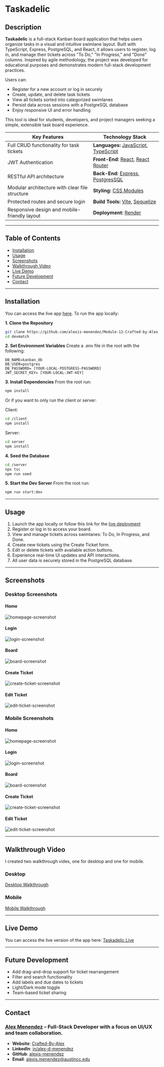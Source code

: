 # Taskadelic

## **Description**

**Taskadelic** is a full-stack Kanban board application that helps users organize tasks in a visual and intuitive swimlane layout. Built with TypeScript, Express, PostgreSQL, and React, it allows users to register, log in, and manage their tickets across "To Do," "In Progress," and "Done" columns. Inspired by agile methodology, the project was developed for educational purposes and demonstrates modern full-stack development practices.

Users can:

- Register for a new account or log in securely
- Create, update, and delete task tickets
- View all tickets sorted into categorized swimlanes
- Persist data across sessions with a PostgreSQL database
- Enjoy responsive UI and error handling

This tool is ideal for students, developers, and project managers seeking a simple, extensible task board experience.

| **Key Features**                               | **Technology Stack**                                                                                       |
| ---------------------------------------------- | ---------------------------------------------------------------------------------------------------------- |
| Full CRUD functionality for task tickets       | **Languages:** [JavaScript](https://developer.mozilla.org/), [TypeScript](https://www.typescriptlang.org/) |
| JWT Authentication                             | **Front-End:** [React](https://react.dev/), [React Router](https://reactrouter.com/)                       |
| RESTful API architecture                       | **Back-End:** [Express](https://expressjs.com/), [PostgresSQL](https://www.postgresql.org/)                |
| Modular architecture with clear file structure | **Styling:** [CSS Modules](https://github.com/css-modules/css-modules)                                     |
| Protected routes and secure login              | **Build Tools:** [Vite](https://vitejs.dev/), [Sequelize](https://sequelize.org/)                          |
| Responsive design and mobile-friendly layout   | **Deployment:** [Render](https://render.com/)                                                              |

---

## Table of Contents

- [Installation](#installation)
- [Usage](#usage)
- [Screenshots](#screenshots)
- [Walkthrough Video](#walkthrough-video)
- [Live Demo](#live-demo)
- [Future Development](#future-development)
- [Contact](#contact)

---

## Installation 

You can access the live app [here](https://taskadelic-kanban.onrender.com). To run the app locally: 

**1. Clone the Repository**

```bash
git clone https://github.com/alexis-menendez/Module-12-Crafted-by-Alex.git
cd devmatch
```

**2. Set Environment Variables**
Create a .env file in the root with the following:
```env
DB_NAME=kanban_db
DB_USER=postgres
DB_PASSWORD= [YOUR-LOCAL-POSTGRESS-PASSWORD]
JWT_SECRET_KEY= [YOUR-LOCAL-JWT-KEY]
```

**3. Install Dependencies**
From the root run:
```bash
npm install
```

Or if you want to only run the client or server:

Client:
```bash
cd /client
npm install
```

Server:
```bash
cd server
npm install
```

**4. Seed the Database**

```bash
cd /server
npx tsc
npm run seed
```

**5. Start the Dev Server**
From the root run:
```bash
npm run start:dev
```

---

## Usage 
1. Launch the app locally or follow this link for the [live deployment](https://taskadelic-kanban.onrender.com.)
2. Register or log in to access your board.
3. View and manage tickets across swimlanes: To Do, In Progress, and Done.
4. Create new tickets using the Create Ticket form.
5. Edit or delete tickets with available action buttons.
6. Experience real-time UI updates and API interactions.
7. All user data is securely stored in the PostgreSQL database.

---

## Screenshots

### Desktop Screenshots

#### Home
![homepage-screenshot](https://github.com/alexis-menendez/Module-14-Taskadelic/blob/main/Assets/d-taskadelichome.png?raw=true) 

#### Login
![login-screenshot](https://github.com/alexis-menendez/Module-14-Taskadelic/blob/main/Assets/d-taskadeliclogin.png?raw=true) 

#### Board
![board-screenshot](https://github.com/alexis-menendez/Module-14-Taskadelic/blob/main/Assets/d-taskadelicboard.png?raw=true)

#### Create Ticket
![create-ticket-screenshot](https://github.com/alexis-menendez/Module-14-Taskadelic/blob/main/Assets/d-taskadelicnew.png?raw=true) 

#### Edit Ticket
![edit-ticket-screenshot](https://github.com/alexis-menendez/Module-14-Taskadelic/blob/main/Assets/d-taskadelicedit.png?raw=true) 

### Mobile Screenshots

#### Home
![homepage-screenshot](https://github.com/alexis-menendez/Module-14-Taskadelic/blob/main/Assets/m-taskadelichome.png?raw=true) 

#### Login
![login-screenshot](https://github.com/alexis-menendez/Module-14-Taskadelic/blob/main/Assets/m-taskadeliclogin.png?raw=true) 

#### Board
![board-screenshot](https://github.com/alexis-menendez/Module-14-Taskadelic/blob/main/Assets/m-taskadelicboard.png?raw=true)

#### Create Ticket
![create-ticket-screenshot](https://github.com/alexis-menendez/Module-14-Taskadelic/blob/main/Assets/m-taskadelicnew.png?raw=true) 

#### Edit Ticket
![edit-ticket-screenshot](https://github.com/alexis-menendez/Module-14-Taskadelic/blob/main/Assets/m-taskadelicedit.png?raw=true) 

---

## Walkthrough Video

I created two walkthrough vides, one for desktop and one for mobile. 

### Desktop
[Desktop Walkthrough](https://drive.google.com/file/d/1jmBUbUBMvLCPqSxbJgaVp5uF7RsvYs1G/view?usp=sharing)

### Mobile
[Mobile Walkthrough](https://drive.google.com/file/d/1ncT8E3CdFLTaZE9sgqJ4lOv6l82EULA0/view?usp=sharing)

---

## Live Demo 

You can access the live version of the app here: [Taskadelic Live](https://taskadelic-kanban.onrender.com) 

---

## Future Development

- Add drag-and-drop support for ticket rearrangement
- Filter and search functionality
- Add labels and due dates to tickets
- Light/Dark mode toggle
- Team-based ticket sharing

---

## Contact

### [**Alex Menendez**](https://alex-menendez.onrender.com/) – Full-Stack Developer with a focus on UI/UX and team collaboration.

- **Website**: [Crafted-By-Alex](https://alex-menendez.onrender.com/)
- **LinkedIn**: [in/alex-d-menendez](https://www.linkedin.com/in/alex-d-menendez/)
- **GitHub**: [alexis-menendez](https://github.com/alexis-menendez)
- **Email**: [alexis.menendez@austincc.edu](https://alex-menendez.onrender.com/contact)

